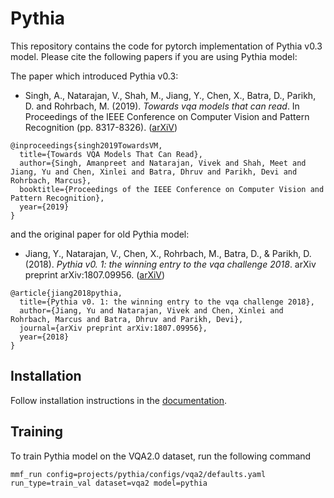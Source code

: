 # Pythia

This repository contains the code for pytorch implementation of Pythia v0.3 model. Please cite the following papers if you are using Pythia model:

The paper which introduced Pythia v0.3:

* Singh, A., Natarajan, V., Shah, M., Jiang, Y., Chen, X., Batra, D., Parikh, D. and Rohrbach, M. (2019). *Towards vqa models that can read*. In Proceedings of the IEEE Conference on Computer Vision and Pattern Recognition (pp. 8317-8326). ([arXiV](https://arxiv.org/abs/1904.08920))

```
@inproceedings{singh2019TowardsVM,
  title={Towards VQA Models That Can Read},
  author={Singh, Amanpreet and Natarajan, Vivek and Shah, Meet and Jiang, Yu and Chen, Xinlei and Batra, Dhruv and Parikh, Devi and Rohrbach, Marcus},
  booktitle={Proceedings of the IEEE Conference on Computer Vision and Pattern Recognition},
  year={2019}
}
```

and the original paper for old Pythia model:

* Jiang, Y., Natarajan, V., Chen, X., Rohrbach, M., Batra, D., & Parikh, D. (2018). *Pythia v0. 1: the winning entry to the vqa challenge 2018*. arXiv preprint arXiv:1807.09956. ([arXiV](https://arxiv.org/abs/1807.09956))
```
@article{jiang2018pythia,
  title={Pythia v0. 1: the winning entry to the vqa challenge 2018},
  author={Jiang, Yu and Natarajan, Vivek and Chen, Xinlei and Rohrbach, Marcus and Batra, Dhruv and Parikh, Devi},
  journal={arXiv preprint arXiv:1807.09956},
  year={2018}
}
```

## Installation

Follow installation instructions in the [documentation](https://mmf.readthedocs.io/en/latest/notes/installation.html).

## Training
To train Pythia model on the VQA2.0 dataset, run the following command
```
mmf_run config=projects/pythia/configs/vqa2/defaults.yaml run_type=train_val dataset=vqa2 model=pythia
```

